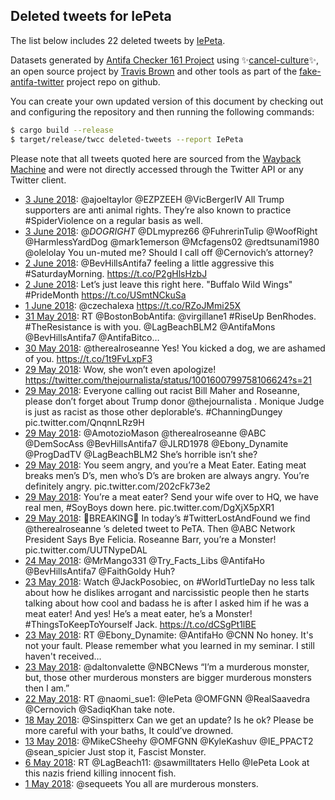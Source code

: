 ## Deleted tweets for IePeta

The list below includes 22 deleted tweets by
[IePeta](https://twitter.com/IePeta).



Datasets generated by [Antifa Checker 161 Project](https://twitter.com/antifacheck161) using ✨[cancel-culture](https://github.com/travisbrown/cancel-culture)✨, an open source project by 
[Travis Brown](https://twitter.com/travisbrown) and other tools as part of the 
[fake-antifa-twitter](https://github.com/antifacheck161/fake-antifa-twitter) project repo on github.

You can create your own updated version of this document by checking out and configuring the
repository and then running the following commands:

```bash
$ cargo build --release
$ target/release/twcc deleted-tweets --report IePeta
```

Please note that all tweets quoted here are sourced from the
[Wayback Machine](https://web.archive.org) and were not directly accessed through the Twitter API or
any Twitter client.

* [ 3 June 2018](https://web.archive.org/web/20180603214005/https://twitter.com/IePeta/status/1003390893032738817): @ajoeltaylor @EZPZEEH @VicBergerIV All Trump supporters are anti animal rights. They’re also known to practice #SpiderViolence on a regular basis as well. <!--1003390893032738817-->
* [ 3 June 2018](https://web.archive.org/web/20180603031508/https://twitter.com/IePeta/status/1003112823294025728): @_DOGRIGHT_ @DLmyprez66 @FuhrerinTulip @WoofRight @HarmlessYardDog @mark1emerson @Mcfagens02 @redtsunami1980 @olelolay You un-muted me? Should I call off @Cernovich’s attorney? <!--1003112823294025728-->
* [ 2 June 2018](https://web.archive.org/web/20180602140203/https://twitter.com/IePeta/status/1002913237334089729): @BevHillsAntifa7 feeling a little aggressive this #SaturdayMorning. https://t.co/P2gHlsHzbJ <!--1002913237334089729-->
* [ 2 June 2018](https://web.archive.org/web/20180602024507/https://twitter.com/IePeta/status/1002742881470296065): Let’s just leave this right here.   "Buffalo Wild Wings"   #PrideMonth https://t.co/USmtNCkuSa <!--1002742881470296065-->
* [ 1 June 2018](https://web.archive.org/web/20180601175128/https://twitter.com/IePeta/status/1002608584037765120): @czechalexa  https://t.co/RZoJMmi25X <!--1002608584037765120-->
* [31 May 2018](https://web.archive.org/web/20180531164204/https://twitter.com/IePeta/status/1002228731094515712): RT @BostonBobAntifa: @virgillane1 #RiseUp BenRhodes. #TheResistance is with you. @LagBeachBLM2  @AntifaMons  @BevHillsAntifa7  @AntifaBitco… <!--1002228731094515712-->
* [30 May 2018](https://web.archive.org/web/20180530042259/https://twitter.com/IePeta/status/1001680346830770176): @therealroseanne Yes! You kicked a dog, we are ashamed of you. https://t.co/1t9FvLxpF3 <!--1001680346830770176-->
* [29 May 2018](https://web.archive.org/web/20180529234032/https://twitter.com/IePeta/status/1001601585489756160): Wow, she won’t even apologize! https://twitter.com/thejournalista/status/1001600799758106624?s=21 <!--1001606032152391680-->
* [29 May 2018](https://web.archive.org/web/20180529234032/https://twitter.com/IePeta/status/1001601585489756160): Everyone calling out racist Bill Maher and Roseanne, please don’t forget about Trump donor  @thejournalista .  Monique Judge is just as racist as those other deplorable‘s.    #ChanningDungey  pic.twitter.com/QnqnnLRz9H <!--1001601585489756160-->
* [29 May 2018](https://web.archive.org/web/20180529190737/https://twitter.com/IePeta/status/1001540584232779776): @AmotozioMason @therealroseanne @ABC @DemSocAss @BevHillsAntifa7 @JLRD1978 @Ebony_Dynamite @ProgDadTV @LagBeachBLM2 She’s horrible isn’t she? <!--1001540584232779776-->
* [29 May 2018](https://web.archive.org/web/20180529190754/https://twitter.com/IePeta/status/1001532559933693953): You seem angry, and you’re a Meat Eater.  Eating meat breaks men’s D’s, men who’s D’s are broken are always angry.  You’re definitely angry. pic.twitter.com/202cFk73e2 <!--1001536969464152065-->
* [29 May 2018](https://web.archive.org/web/20180529190754/https://twitter.com/IePeta/status/1001532559933693953): You’re a meat eater?  Send your wife over to HQ, we have real men,  #SoyBoys  down here. pic.twitter.com/DgXjX5pXR1 <!--1001535643602731009-->
* [29 May 2018](https://web.archive.org/web/20180529190754/https://twitter.com/IePeta/status/1001532559933693953): 🚨BREAKING🚨  In today’s  #TwitterLostAndFound  we find  @therealroseanne ’s deleted tweet to PeTA.  Then  @ABC  Network President Says Bye Felicia.  Roseanne Barr, you’re a Monster! pic.twitter.com/UUTNypeDAL <!--1001532559933693953-->
* [24 May 2018](https://web.archive.org/web/20180524124630/https://twitter.com/IePeta/status/999632733771984898): @MrMango331 @Try_Facts_Libs @AntifaHo @BevHillsAntifa7 @FaithGoldy Huh? <!--999632733771984898-->
* [23 May 2018](https://web.archive.org/web/20180523235210/https://twitter.com/IePeta/status/999437866382995456): Watch @JackPosobiec, on #WorldTurtleDay no less talk about how he dislikes arrogant and narcissistic people then he starts talking about how cool and badass he is after I asked him if he was a meat eater!  And yes! He’s a meat eater, he’s a Monster!  #ThingsToKeepToYourself Jack. https://t.co/dCSgPt1lBE <!--999437866382995456-->
* [23 May 2018](https://web.archive.org/web/20180523230754/https://twitter.com/IePeta/status/999426726303166464): RT @Ebony_Dynamite: @AntifaHo @CNN No honey. It's not your fault. Please remember what you learned in my seminar. I still haven't received… <!--999426726303166464-->
* [23 May 2018](https://web.archive.org/web/20180523020322/https://twitter.com/IePeta/status/999108496095301632): @daltonvalette @NBCNews “I’m a murderous monster, but, those other murderous monsters are bigger murderous monsters then I am.” <!--999108496095301632-->
* [22 May 2018](https://web.archive.org/web/20180522031820/https://twitter.com/IePeta/status/998764974200668160): RT @naomi_sue1: @IePeta @OMFGNN @RealSaavedra @Cernovich @SadiqKhan take note. <!--998764974200668160-->
* [18 May 2018](https://web.archive.org/web/20180518004124/https://twitter.com/IePeta/status/997275929150828544): @Sinspitterx Can we get an update? Is he ok?   Please be more careful with your baths, It could’ve drowned. <!--997275929150828544-->
* [13 May 2018](https://web.archive.org/web/20180513070842/https://twitter.com/IePeta/status/995561457076002816): @MikeCSheehy @OMFGNN @KyleKashuv @IE_PPACT2 @sean_spicier Just stop it, Fascist Monster. <!--995561457076002816-->
* [ 6 May 2018](https://web.archive.org/web/20180506134516/https://twitter.com/IePeta/status/993124541269331971): RT @LagBeach11: @sawmilltaters Hello @IePeta Look at this nazis friend killing innocent fish. <!--993124541269331971-->
* [ 1 May 2018](https://web.archive.org/web/20180501180342/https://twitter.com/IePeta/status/991377638844329985): @sequeets You all are murderous monsters. <!--991377638844329985-->
